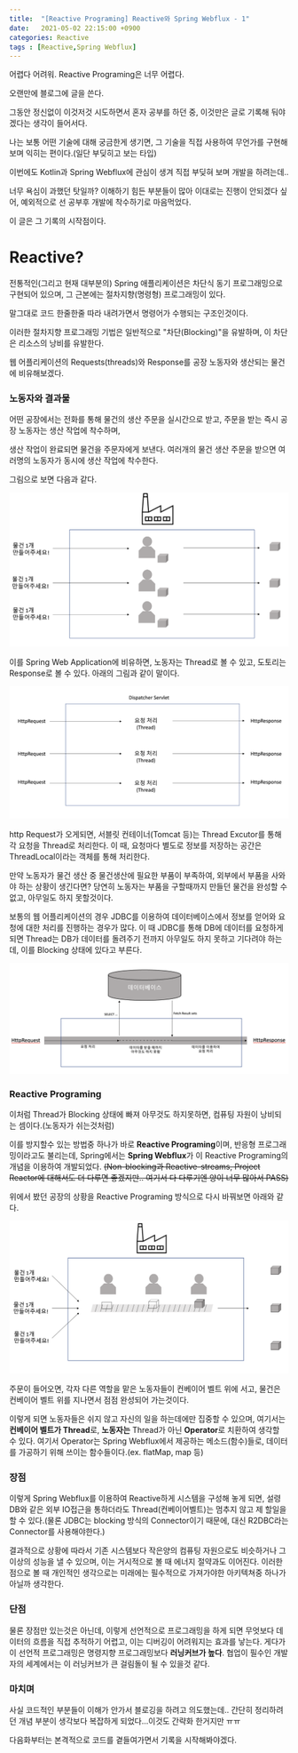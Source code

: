 ```yaml
---
title:  "[Reactive Programing] Reactive와 Spring Webflux - 1"
date:   2021-05-02 22:15:00 +0900
categories: Reactive
tags : [Reactive,Spring Webflux]
---
```




어렵다 어려워. Reactive Programing은 너무 어렵다.

오랜만에 블로그에 글을 쓴다.

그동안 정신없이 이것저것 시도하면서 혼자 공부를 하던 중, 이것만은 글로 기록해 둬야겠다는 생각이 들어서다.

나는 보통 어떤 기술에 대해 궁금한게 생기면, 그 기술을 직접 사용하여 무언가를 구현해보며 익히는 편이다.(일단 부딪히고 보는 타입)



이번에도 Kotlin과 Spring Webflux에 관심이 생겨 직접 부딪혀 보며 개발을 하려는데..

너무 욕심이 과했던 탓일까? 이해하기 힘든 부분들이 많아 이대로는 진행이 안되겠다 싶어, 예외적으로  선 공부후 개발에 착수하기로 마음먹었다.



이 글은 그 기록의 시작점이다.



# Reactive?

전통적인(그리고 현재 대부분의) Spring 애플리케이션은 차단식 동기 프로그래밍으로 구현되어 있으며, 그 근본에는 절차지향(명령형) 프로그래밍이 있다.

말그대로 코드 한줄한줄 따라 내려가면서 명령어가 수행되는 구조인것이다.

이러한 절차지향 프로그래밍 기법은 일반적으로 "차단(Blocking)"을 유발하며, 이 차단은 리소스의 낭비를 유발한다.

웹 어플리케이션의 Requests(threads)와 Response를 공장 노동자와 생산되는 물건에 비유해보겠다.



### 노동자와 결과물

어떤 공장에서는 전화를 통해 물건의 생산 주문을 실시간으로 받고, 주문을 받는 즉시 공장 노동자는 생산 작업에 착수하며,

생산 작업이 완료되면 물건을 주문자에게 보낸다. 여러개의 물건 생산 주문을 받으면 여러명의 노동자가 동시에 생산 작업에 착수한다.

그림으로 보면 다음과 같다.

![](/assets/img/202105022243.png)

이를 Spring Web Application에 비유하면, 노동자는 Thread로 볼 수 있고, 도토리는 Response로 볼 수 있다. 아래의 그림과 같이 말이다.

![](/assets/img/202105041814.png)

http Request가 오게되면, 서블릿 컨테이너(Tomcat 등)는 Thread Excutor를 통해 각 요청을 Thread로 처리한다. 이 때, 요청마다 별도로 정보를 저장하는 공간은 ThreadLocal이라는 객체를 통해 처리한다.

만약 노동자가 물건 생산 중 물건생산에 필요한 부품이 부족하여, 외부에서 부품을 사와야 하는 상황이 생긴다면? 당연히 노동자는 부품을 구할때까지 만들던 물건을 완성할 수 없고, 아무일도 하지 못할것이다.

보통의 웹 어플리케이션의 경우 JDBC를 이용하여 데이터베이스에서 정보를 얻어와 요청에 대한 처리를 진행하는 경우가 많다. 이 때 JDBC를 통해 DB에 데이터를 요청하게 되면 Thread는 DB가 데이터를 돌려주기 전까지 아무일도 하지 못하고 기다려야 하는데, 이를 Blocking 상태에 있다고 부른다. 

![](/assets/img/202105051629.png)

### Reactive Programing

이처럼 Thread가 Blocking 상태에 빠져 아무것도 하지못하면, 컴퓨팅 자원이 낭비되는 셈이다.(노동자가 쉬는것처럼)

이를 방지할수 있는 방법중 하나가 바로 **Reactive Programing**이며, 반응형 프로그래밍이라고도 불리는데, Spring에서는 **Spring Webflux**가 이 Reactive Programing의 개념을 이용하여 개발되었다. ~~(Non-blocking과 Reactive-streams, Project Reactor에 대해서도 더 다루면 좋겠지만.. 여기서 다 다루기엔 양이 너무 많아서 PASS)~~

위에서 봤던 공장의 상황을 Reactive Programing 방식으로 다시 바꿔보면 아래와 같다.

![](/assets/img/202105051709.png)

주문이 들어오면, 각자 다른 역할을 맡은 노동자들이 컨베이어 벨트 위에 서고, 물건은 컨베이어 벨트 위를 지나면서 점점 완성되어 가는것이다.

이렇게 되면 노동자들은 쉬지 않고 자신의 일을 하는데에만 집중할 수 있으며, 여기서는 **컨베이어 벨트가 Thread**로, **노동자는** Thread가 아닌 **Operator**로 치환하여 생각할 수 있다. 여기서 Operator는 Spring Webflux에서 제공하는 메소드(함수)들로, 데이터를 가공하기 위해 쓰이는 함수들이다.(ex. flatMap, map 등)

### 장점

이렇게 Spring Webflux를 이용하여 Reactive하게 시스템을 구성해 놓게 되면, 설령 DB와 같은 외부 IO접근을 통하더라도 Thread(컨베이어벨트)는 멈추지 않고 제 할일을 할 수 있다.(물론 JDBC는 blocking 방식의 Connector이기 때문에, 대신 R2DBC라는 Connector를 사용해야한다.)

결과적으로 상황에 따라서 기존 시스템보다 작은양의 컴퓨팅 자원으로도 비슷하거나 그 이상의 성능을 낼 수 있으며, 이는 거시적으로 볼 때 에너지 절약과도 이어진다. 이러한 점으로 볼 때 개인적인 생각으로는 미래에는 필수적으로 가져가야한 아키텍쳐중 하나가 아닐까 생각한다.

### 단점

물론 장점만 있는것은 아닌데, 이렇게 선언적으로 프로그래밍을 하게 되면 무엇보다 데이터의 흐름을 직접 추적하기 어렵고, 이는 디버깅이 어려워지는 효과를 낳는다. 게다가 이 선언적 프로그래밍은 명령지향 프로그래밍보다 **러닝커브가 높다**. 협업이 필수인 개발자의 세계에서는 이 러닝커브가 큰 걸림돌이 될 수 있을것 같다.



### 마치며

사실 코드적인 부분들이 이해가 안가서 블로깅을 하려고 의도했는데.. 간단히 정리하려던 개념 부분이 생각보다 복잡하게 되었다...이것도 간략화 한거지만 ㅠㅠ

다음화부터는 본격적으로 코드를 곁들여가면서 기록을 시작해봐야겠다.



